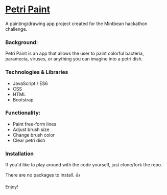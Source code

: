 # [Petri Paint](https://darrickfauvel.github.io/petri-paint/)
A painting/drawing app project created for the Mintbean hackathon challenge.

### Background:

Petri Paint is an app that allows the user to paint colorful bacteria, paramecia, viruses, or anything you can imagine into a petri dish.

### Technologies & Libraries
- JavaScript / ES6
- CSS
- HTML
- Bootstrap

### Functionality:

- Paint free-form lines
- Adjust brush size
- Change brush color
- Clear petri dish
 
### Installation
If you'd like to play around with the code yourself, just clone/fork the repo.

There are no packages to install. 👍

Enjoy!

